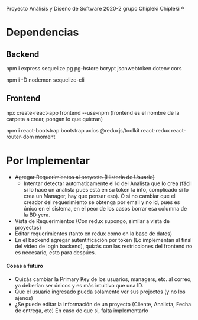 Proyecto Análisis y Diseño de Software 2020-2 grupo Chipleki Chipleki ®

# Dependencias
## Backend
npm i express sequelize pg pg-hstore bcrypt jsonwebtoken dotenv cors

npm i -D nodemon sequelize-cli
## Frontend
npx create-react-app frontend --use-npm      (frontend es el nombre de la carpeta a crear, pongan lo que quieran)

npm i react-bootstrap bootstrap axios @reduxjs/toolkit react-redux react-router-dom moment

# Por Implementar
* ~~Agregar Requerimientos al proyecto (Historia de Usuario)~~
  + Intentar detectar automaticamente el Id del Analista que lo crea (fácil si lo hace un analista pues está en su token la info, complicado si lo crea un Manager, hay que pensar eso). O si no cambiar que el creador del requerimiento se obtenga por email y no id, pues es único en el sistema, en el peor de los casos borrar esa columna de la BD yera.
* Vista de Requerimientos (Con redux supongo, similar a vista de proyectos)
* Editar requerimientos (tanto en redux como en la base de datos)
* En el backend agregar autentificación por token (Lo implementan al final del video de login backend), quizás con las restricciones del frontend no es necesario, esto para despúes.
#### Cosas a futuro
* Quizás cambiar la Primary Key de los usuarios, managers, etc. al correo, ya deberían ser únicos y es más intuitivo que una ID.
* Que el usuario ingresado pueda solamente ver sus projectos (y no los ajenos)
* ¿Se puede editar la información de un proyecto (Cliente, Analista, Fecha de entrega, etc) En caso de que si, falta implementarlo
